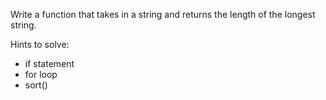 Write a function that takes in a string and returns the length of the longest string.

Hints to solve:
- if statement
- for loop
- sort()
